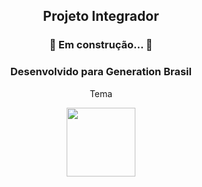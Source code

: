 <h2 align="center"> Projeto Integrador</h2>
<h3 align="center"> 
	 🚧  Em construção...  🚧
</h3>
<h3  align="center">Desenvolvido para Generation Brasil </h3>
<p align="center"> Tema</p>

<div align="center">
  <a href="https://odsbrasil.gov.br/objetivo/objetivo?n=7">
    <img src="https://raw.githubusercontent.com/davansep/Projeto_Integrador/main/assets/ods7.png" width="110px">
   </a>

